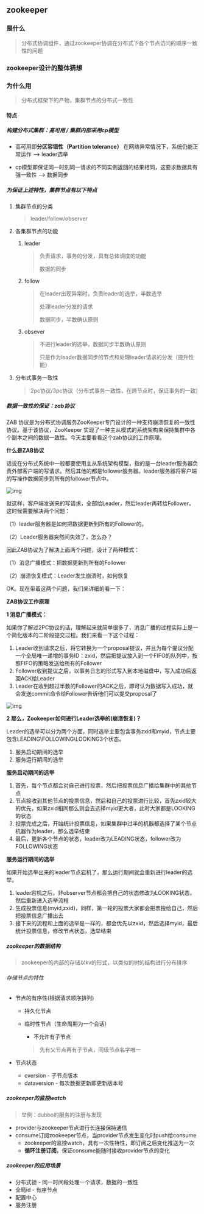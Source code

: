 ## zookeeper

### 是什么

> 分布式协调组件，通过zookeeper协调在分布式下各个节点访问的顺序一致性的问题

### zookeeper设计的整体猜想



###  为什么用

> 分布式框架下的产物，集群节点的分布式一致性

#### 特点

##### 构建分布式集群：高可用 / 集群内部采用cp模型

- 高可用即**分区容错性（Partition tolerance）** 在网络异常情况下，系统仍能正常运作 --> leader选举

- cp模型即保证同一时刻同一请求的不同实例返回的结果相同，这要求数据具有强一致性  --> 数据同步

##### 为保证上述特性，集群节点有以下特点

1. 集群节点的分类

   > leader/follow/observer

2. 各集群节点的功能

   1. leader

      > 负责请求，事务的分发，具有总体调度的功能
      >
      > 数据的同步

   2. follow

      > 在leader出现异常时，负责leader的选举，半数选举
      >
      > 处理leader分发的请求
      >
      > 数据同步，半数确认原则

   3. obsever

      > 不进行leader的选举，数据同步半数确认原则
      >
      > 只是作为leader数据同步的节点和处理leader请求的分发（提升性能）

3. 分布式事务一致性

   > 2pc协议/3pc协议（分布式事务一致性，在跨节点时，保证事务的一致）





##### 数据一致性的保证：zab协议

ZAB 协议是为分布式协调服务ZooKeeper专门设计的一种支持崩溃恢复的一致性协议。基于该协议，ZooKeeper 实现了一种主从模式的系统架构来保持集群中各个副本之间的数据一致性。今天主要看看这个zab协议的工作原理。

**什么是ZAB协议**

话说在分布式系统中一般都要使用主从系统架构模型，指的是一台leader服务器负责外部客户端的写请求。然后其他的都是follower服务器。leader服务器将客户端的写操作数据同步到所有的follower节点中。

![img](https://yliang.oss-cn-shanghai.aliyuncs.com/img/programming/frame/mybatis/0ff41bd5ad6eddc4dae97672961710fb53663304.jpeg)

就这样，客户端发送来的写请求，全部给Leader，然后leader再转给Follower。这时候需要解决两个问题：

（1）leader服务器是如何把数据更新到所有的Follower的。

（2）Leader服务器突然间失效了，怎么办？

因此ZAB协议为了解决上面两个问题，设计了两种模式：

（1）消息广播模式：把数据更新到所有的Follower

（2）崩溃恢复模式：Leader发生崩溃时，如何恢复

OK。现在带着这两个问题，我们来详细的看一下：

**ZAB协议工作原理**

**1 消息广播模式：**

如果你了解过2PC协议的话，理解起来就简单很多了，消息广播的过程实际上是一个简化版本的二阶段提交过程。我们来看一下这个过程：

1. Leader收到请求之后，将它转换为一个proposal提议，并且为每个提议分配一个全局唯一递增的事务ID：zxid，然后把提议放入到一个FIFO的队列中，按照FIFO的策略发送给所有的Follower
2. Follower收到提议之后，以事务日志的形式写入到本地磁盘中，写入成功后返回ACK给Leader
3. Leader在收到超过半数的Follower的ACK之后，即可认为数据写入成功，就会发送commit命令给Follower告诉他们可以提交proposal了

![img](https://yliang.oss-cn-shanghai.aliyuncs.com/img/programming/frame/mybatis/v2-ae9a823d6576cf002aa22a3cc366be43_720w.jpg)

 **2 那么，Zookeeper如何进行Leader选举的(崩溃恢复)？**

Leader的选举可以分为两个方面，同时选举主要包含事务zxid和myid，节点主要包含LEADING\FOLLOWING\LOOKING3个状态。

1. 服务启动期间的选举
2. 服务运行期间的选举

**服务启动期间的选举**

1. 首先，每个节点都会对自己进行投票，然后把投票信息广播给集群中的其他节点
2. 节点接收到其他节点的投票信息，然后和自己的投票进行比较，首先zxid较大的优先，如果zxid相同那么则会去选择myid更大者，此时大家都是LOOKING的状态
3. 投票完成之后，开始统计投票信息，如果集群中过半的机器都选择了某个节点机器作为leader，那么选举结束
4. 最后，更新各个节点的状态，leader改为LEADING状态，follower改为FOLLOWING状态

**服务运行期间的选举**

如果开始选举出来的leader节点宕机了，那么运行期间就会重新进行leader的选举。

1. leader宕机之后，非observer节点都会把自己的状态修改为LOOKING状态，然后重新进入选举流程
2. 生成投票信息(myid,zxid)，同样，第一轮的投票大家都会把票投给自己，然后把投票信息广播出去
3. 接下来的流程和上面的选举是一样的，都会优先以zxid，然后选择myid，最后统计投票信息，修改节点状态，选举结束





##### zookeeper的数据结构

> zookeeper的内部的存储以kv的形式，以类似的树的结构进行分布排序

###### 存储节点的特性

- 节点的有序性(根据请求顺序排列)

  - 持久化节点 

  - 临时性节点（生命周期为一个会话）

    - 不允许有子节点

    > 先有父节点再有子节点，同级节点名字唯一

- 节点状态

  - cversion - 子节点版本
  - dataversion - 每次数据更新即更新版本号



##### zookeeper的监控watch

> 举例：dubbo的服务的注册与发现

- provider与zookeeper节点进行长连接保持通信
- consume订阅zookeeper节点，当provider节点发生变化时push给consume
  - zookeeper的监控watch，具有一次性特性，即订阅之后变化推送为一次
  - **循环注册订阅**，保证consume能随时接收provider节点的变化



##### zookeeper的应用场景

- 分布式锁 - 同一时间段处理一个请求，数据的一致性
- 全局id - 有序节点
- 配置中心
- 服务注册





